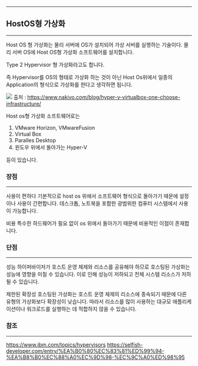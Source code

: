 ***

## HostOS형 가상화
****

Host OS 형 가상화는 물리 서버에 OS가 설치되어 가상 서버를 실행하는 기술이다.
물리 서버 OS에 Host OS형 가상화 소프트웨어를 설치합니다.

Type 2 Hypervisor 형 가상화라고도 합니다.

즉 Hypervisor를 OS의 형태로 가상화 하는 것이 아닌 Host Os위에서 일종의 Application의 형식으로 가상화를 한다고 생각하면 됩니다.

![](https://user-images.githubusercontent.com/61622657/218713091-165238b4-eba4-4edb-9dfe-c8531e48ba20.png)
출처 : https://www.nakivo.com/blog/hyper-v-virtualbox-one-choose-infrastructure/


Host os형 가상화 소프트웨어로는

1. VMware Horizon, VMwareFusion
2. Virtual Box
3. Paralles Desktop
4. 윈도우 위에서 돌아가는 Hyper-V

등이 있습니다.


### 장점
***
사용이 편하다
기본적으로 host os 위에서 소프트웨어 형식으로 돌아가기 때문에 설정이나 사용이 간편합니다.
데스크톱, 노트북을 포함한 광범위한 컴퓨터 시스템에서 사용이 가능합니다.

비용
특수한 하드웨어가 필요 없이 os 위에서 돌아가기 때문에 비용적인 이점이 존재합니다.

### 단점
***
성능
하이퍼바이저가 호스트 운영 체제와 리소스를 공유해야 하므로 호스팅된 가상화는 성능에 영향을 미칠 수 있습니다. 이로 인해 성능이 저하되고 전체 시스템 리소스가 저하될 수 있습니다.

제한된 확장성
호스팅된 가상화는 호스트 운영 체제의 리소스에 종속되기 때문에 다른 유형의 가상화보다 확장성이 낮습니다. 따라서 리소스를 많이 사용하는 대규모 애플리케이션이나 워크로드를 실행하는 데 적합하지 않을 수 있습니다.


### 참조
***
https://www.ibm.com/topics/hypervisors
https://selfish-developer.com/entry/%EA%B0%80%EC%83%81%ED%99%94-%EA%B8%B0%EC%88%A0%EC%9D%98-%EC%9C%A0%ED%98%95